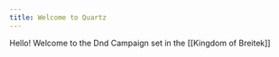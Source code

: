 ```yaml
---
title: Welcome to Quartz
---
```


Hello! Welcome to the Dnd Campaign set in the [[Kingdom of Breitek]]
